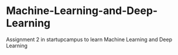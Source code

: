 # Machine-Learning-and-Deep-Learning
Assignment 2 in startupcampus to learn Machine Learning and Deep Learning
